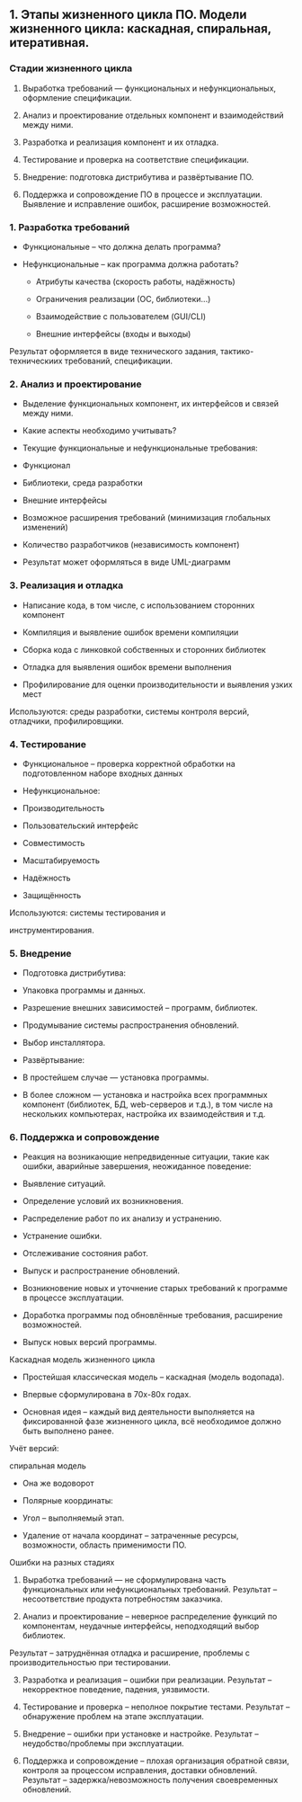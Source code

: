## 1. Этапы жизненного цикла ПО. Модели жизненного цикла: каскадная, спиральная, итеративная.

### Стадии жизненного цикла

1. Выработка требований — функциональных и нефункциональных, оформление спецификации.

2. Анализ и проектирование отдельных компонент и взаимодействий между ними.

3. Разработка и реализация компонент и их отладка.

4. Тестирование и проверка на соответствие спецификации.

5. Внедрение: подготовка дистрибутива и развёртывание ПО.

6. Поддержка и сопровождение ПО в процессе и эксплуатации. Выявление и исправление ошибок, расширение возможностей.

### 1. Разработка требований

* Функциональные – что должна делать программа?

* Нефункциональные – как программа должна работать?

    - Атрибуты качества (скорость работы, надёжность)

    - Ограничения реализации (ОС, библиотеки...)

    - Взаимодействие с пользователем (GUI/CLI)

    - Внешние интерфейсы (входы и выходы)

Результат оформляется в виде технического задания, тактико-техническиих требований, спецификации.

### 2. Анализ и проектирование

* Выделение функциональных компонент, их интерфейсов и связей между ними.

* Какие аспекты необходимо учитывать?

* Текущие функциональные и нефункциональные требования:

* Функционал

* Библиотеки, среда разработки

* Внешние интерфейсы

* Возможное расширения требований (минимизация глобальных изменений)

* Количество разработчиков (независимость компонент)

* Результат может оформляться в виде UML-диаграмм

### 3. Реализация и отладка

* Написание кода, в том числе, с использованием сторонних компонент

* Компиляция и выявление ошибок времени компиляции

* Сборка кода с линковкой собственных и сторонних библиотек

* Отладка для выявления ошибок времени выполнения

* Профилирование для оценки производительности и выявления узких мест

Используются: среды разработки, системы контроля версий, отладчики, профилировщики.

### 4. Тестирование

* Функциональное – проверка корректной обработки на подготовленном наборе входных данных

* Нефункциональное:

* Производительность

* Пользовательский интерфейс

* Совместимость

* Масштабируемость

* Надёжность

* Защищённость

Используются: системы тестирования и

инструментирования.

### 5. Внедрение

* Подготовка дистрибутива:

* Упаковка программы и данных.

* Разрешение внешних зависимостей – программ, библиотек.

* Продумывание системы распространения обновлений.

* Выбор инсталлятора.

* Развёртывание:

* В простейшем случае — установка программы.

* В более сложном — установка и настройка всех программных компонент (библиотек, БД, web-серверов и т.д.), в том числе на нескольких компьютерах, настройка их взаимодействия и т.д.

### 6. Поддержка и сопровождение

* Реакция на возникающие непредвиденные ситуации, такие как ошибки, аварийные завершения, неожиданное поведение:

* Выявление ситуаций.

* Определение условий их возникновения.

* Распределение работ по их анализу и устранению.

* Устранение ошибки.

* Отслеживание состояния работ.

* Выпуск и распространение обновлений.

* Возникновение новых и уточнение старых требований к программе в процессе эксплуатации.

* Доработка программы под обновлённые требования, расширение возможностей.

* Выпуск новых версий программы.

Каскадная модель жизненного цикла

* Простейшая классическая модель – каскадная (модель водопада).

* Впервые сформулирована в 70х-80х годах.

* Основная идея – каждый вид деятельности выполняется на фиксированной фазе жизненного цикла, всё необходимое должно быть выполнено ранее.

Учёт версий:

спиральная модель

* Она же водоворот

* Полярные координаты:

* Угол – выполняемый этап.

* Удаление от начала координат – затраченные ресурсы, возможности, область применимости ПО.

Ошибки на разных стадиях

1. Выработка требований — не сформулирована часть функциональных или нефункциональных требований. Результат – несоответствие продукта потребностям заказчика.

2. Анализ и проектирование – неверное распределение функций по компонентам, неудачные интерфейсы, неподходящий выбор библиотек.

Результат – затруднённая отладка и расширение, проблемы с производительностью при тестировании.

3. Разработка и реализация – ошибки при реализации. Результат – некорректное поведение, падения, уязвимости.

4. Тестирование и проверка – неполное покрытие тестами. Результат – обнаружение проблем на этапе эксплуатации.

5. Внедрение – ошибки при установке и настройке. Результат – неудобство/проблемы при эксплуатации.

6. Поддержка и сопровождение – плохая организация обратной связи, контроля за процессом исправления, доставки обновлений. Результат – задержка/невозможность получения своевременных обновлений.
